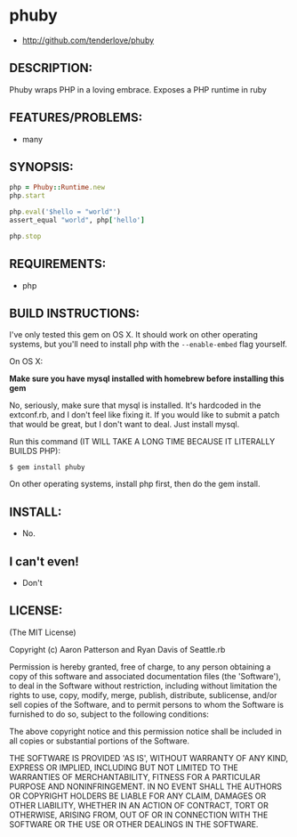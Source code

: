 # phuby

* http://github.com/tenderlove/phuby

## DESCRIPTION:

Phuby wraps PHP in a loving embrace.  Exposes a PHP runtime in ruby

## FEATURES/PROBLEMS:

* many

## SYNOPSIS:

```ruby
php = Phuby::Runtime.new
php.start

php.eval('$hello = "world"')
assert_equal "world", php['hello']

php.stop
```

## REQUIREMENTS:

* php

## BUILD INSTRUCTIONS:

I've only tested this gem on OS X.  It should work on other operating systems,
but you'll need to install php with the `--enable-embed` flag yourself.

On OS X:

**Make sure you have mysql installed with homebrew before installing this gem**

No, seriously, make sure that mysql is installed.  It's hardcoded in the
extconf.rb, and I don't feel like fixing it.  If you would like to submit a patch
that would be great, but I don't want to deal.  Just install mysql.

Run this command (IT WILL TAKE A LONG TIME BECAUSE IT LITERALLY BUILDS PHP):

```
$ gem install phuby
```

On other operating systems, install php first, then do the gem install.

## INSTALL:

* No.

## I can't even!

* Don't

## LICENSE:

(The MIT License)

Copyright (c) Aaron Patterson and Ryan Davis of Seattle.rb

Permission is hereby granted, free of charge, to any person obtaining
a copy of this software and associated documentation files (the
'Software'), to deal in the Software without restriction, including
without limitation the rights to use, copy, modify, merge, publish,
distribute, sublicense, and/or sell copies of the Software, and to
permit persons to whom the Software is furnished to do so, subject to
the following conditions:

The above copyright notice and this permission notice shall be
included in all copies or substantial portions of the Software.

THE SOFTWARE IS PROVIDED 'AS IS', WITHOUT WARRANTY OF ANY KIND,
EXPRESS OR IMPLIED, INCLUDING BUT NOT LIMITED TO THE WARRANTIES OF
MERCHANTABILITY, FITNESS FOR A PARTICULAR PURPOSE AND NONINFRINGEMENT.
IN NO EVENT SHALL THE AUTHORS OR COPYRIGHT HOLDERS BE LIABLE FOR ANY
CLAIM, DAMAGES OR OTHER LIABILITY, WHETHER IN AN ACTION OF CONTRACT,
TORT OR OTHERWISE, ARISING FROM, OUT OF OR IN CONNECTION WITH THE
SOFTWARE OR THE USE OR OTHER DEALINGS IN THE SOFTWARE.

